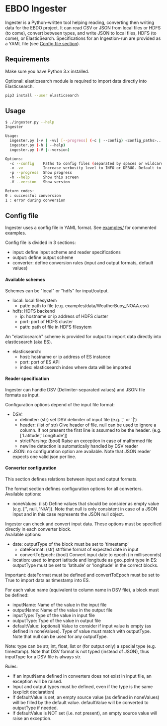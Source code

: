 # EBDO Ingester

Ingester is a Python-written tool helping reading, converting then writing data for the EBDO project. It can read CSV or JSON from local files or HDFS (to come), convert between types, and write JSON to local files, HDFS (to come), or ElasticSearch.
Specifications for an Ingestion-run are provided as a YAML file (see [Config file section](#config-file)).


## Requirements

Make sure you have Python 3.x installed.

Optional: elasticsearch module is required to import data directly into Elasticsearch.
```sh
pip3 install --user elasticsearch
```

## Usage

```sh
$ ./ingester.py --help
Ingester

Usage:
  ingester.py [-v | -vv] [--progress] (-c | --config) <config_paths>...
  ingester.py (-h | --help)
  ingester.py (-V |--version)

Options:
  -c --config    Paths to config files (separated by spaces or wildcard)
  -v -vv         Increase verbosity level to INFO or DEBUG. Default to WARNING.
  -p --progress  Show progress
  -h --help      Show this screen
  -V --version   Show version

Return codes:
0 : successful conversion
1 : error during conversion
```

## Config file

Ingester uses a config file in YAML format. See [examples/](examples/) for commented examples.

Config file is divided in 3 sections:
- input: define input scheme and reader specifications
- output: define output scheme
- converter: define conversion rules (input and output formats, default values)

#### Available schemes

Schemes can be "local" or "hdfs" for input/output.

- local: local filesystem
  - path: path to file (e.g. examples/data/WeatherBuoy_NOAA.csv)
- hdfs: HDFS backend
  - ip: hostname or ip address of HDFS cluster
  - port: port of HDFS cluster
  - path: path of file in HDFS filesytem

An "elasticsearch" scheme is provided for output to import data directly into elasticsearch (aka ES).
- elasticsearch:
  - host: hostname or ip address of ES instance
  - port: port of ES API
  - index: elasticsearch index where data will be imported

#### Reader specification

Ingester can handle DSV (Delimiter-separated values) and JSON file formats as input.

Configuration options depend of the input file format:
- DSV:
  - delimiter: (str) set DSV delimiter of input file (e.g. ',' or '|')
  - header: (list of str) Give header of file. null can be used to ignore a column.
  If not present the first line is assumed to be the header.
  (e.g. ['Latitude','Longitude'])
  - strictParsing: (bool) Raise an exception in case of malformed file
  - newline detection is automatically handled by DSV reader
- JSON: no configuration option are available.
        Note that JSON reader expects one valid json per line.

#### Converter configuration

This section defines relations between input and output formats.

The format section defines configuration options for all converters.  
Available options:
- noneValues: (list) Define values that should be consider as empty value (e.g. ['', null, 'N/A']). Note that null is only consistent in case of a JSON input and in this case represents the JSON null object.

Ingester can check and convert input data.
These options must be specified directly in each converter block.  
Available options:

- date: outputType of the block must be set to 'timestamp'
    - dateFormat: (str) strftime format of expected date in input
    - convertToEpoch: (bool) Convert input date to epoch (in milliseconds)
- location: used to import latitude and longitude as geo_point type in ES: outputType must be set to 'latitude' or 'longitude' in the correct blocks.

Important: dateFormat must be defined and convertToEpoch must be set to True to import data as timestamp into ES.

For each value name (equivalent to column name in DSV file), a block must be defined:
- inputName: Name of the value in the input file
- outputName: Name of the value in the output file
- inputType: Type of the value in input file
- outputType: Type of the value in output file
- defaultValue: (optional) Value to consider if input value is empty (as defined in noneValues).
Type of value must match with outputType. Note that null can be used for any outputType.

Note: type can be str, int, float, list or (for output only) a special type (e.g. timestamp). Note that DSV format is not typed (instead of JSON), thus inputType for a DSV file is always str.

Rules:
- If an inputName defined in converters does not exist in input file, an exception will be raised.
- Input and output types must be defined, even if the type is the same (explicit declaration)
- If defaultValue is set, an empty source value (as defined in noneValues) will be filled by the default value. defaultValue will be converted to outputType if needed.
- If defaultValue is NOT set (i.e. not present), an empty source value will raise an exception.
